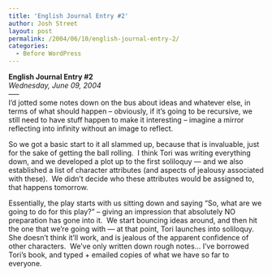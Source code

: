 ```yaml
---
title: 'English Journal Entry #2'
author: Josh Street
layout: post
permalink: /2004/06/10/english-journal-entry-2/
categories:
  - Before WordPress
---
```

**English Journal Entry #2**  
*Wednesday, June 09, 2004*  
&#8212;&#8211;  
I&#8217;d jotted some notes down on the bus about ideas and whatever else, in terms of what should happen &#8211; obviously, if it&#8217;s going to be recursive, we still need to have stuff happen to make it interesting &#8211; imagine a mirror reflecting into infinity without an image to reflect.

So we got a basic start to it all slammed up, because that is invaluable, just for the sake of getting the ball rolling.&nbsp; I think Tori was writing everything down, and we developed a plot up to the first soliloquy &#8212; and we also established a list of character attributes (and aspects of jealousy associated with these).&nbsp; We didn&#8217;t decide who these attributes would be assigned to, that happens tomorrow.

Essentially, the play starts with us sitting down and saying &#8220;So, what are we going to do for this play?&#8221; &#8211; giving an impression that absolutely NO preparation has gone into it.&nbsp; We start bouncing ideas around, and then hit the one that we&#8217;re going with &#8212; at that point, Tori launches into soliloquy. She doesn&#8217;t think it&#8217;ll work, and is jealous of the apparent confidence of other characters.&nbsp; We&#8217;ve only written down rough notes&#8230; I&#8217;ve borrowed Tori&#8217;s book, and typed + emailed copies of what we have so far to everyone.